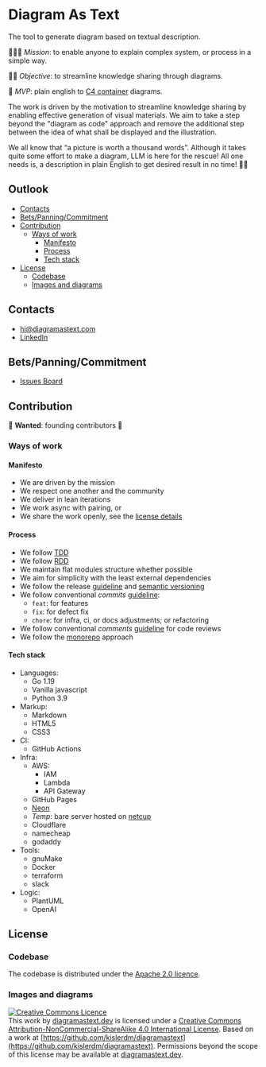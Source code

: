 # Diagram As Text

The tool to generate diagram based on textual description.

🚀🚀🚀 _Mission_: to enable anyone to explain complex system, or process in a simple way.

🚀🚀 _Objective_: to streamline knowledge sharing through diagrams.

🚀 _MVP_: plain english to [C4 container](http://c4model.com/) diagrams.

The work is driven by the motivation to streamline knowledge sharing by enabling effective generation of visual
materials. We aim to take a step beyond the "diagram as code" approach and remove the additional step between the idea
of what shall be displayed and the illustration.

We all know that “a picture is worth a thousand words”. Although it takes quite some effort to make a diagram, LLM is
here for the rescue! All one needs is, a description in plain English to get desired result in no time! 🤖🦾

## Outlook

* [Contacts](#contacts)
* [Bets/Panning/Commitment](#bets-panning-commitment)
* [Contribution](#contribution)
    + [Ways of work](#ways-of-work)
        - [Manifesto](#manifesto)
        - [Process](#process)
        - [Tech stack](#tech-stack)
* [License](#license)
    + [Codebase](#codebase)
    + [Images and diagrams](#images-and-diagrams)

## Contacts

- <a href="mailto:hi@diagramastext.com">hi@diagramastext.com</a>
- [LinkedIn](https://www.linkedin.com/in/dkisler/)

## Bets/Panning/Commitment

- [Issues Board](https://github.com/users/kislerdm/projects/5/views/)

## Contribution

🔔 **Wanted**: founding contributors 🔔

### Ways of work

#### Manifesto

- We are driven by the mission
- We respect one another and the community
- We deliver in lean iterations
- We work async with pairing, or 
- We share the work openly, see the [license details](#license)

#### Process

- We follow [TDD](https://www.guru99.com/test-driven-development.html)
- We follow [RDD](https://tom.preston-werner.com/2010/08/23/readme-driven-development.html)
- We maintain flat modules structure whether possible
- We aim for simplicity with the least external dependencies
- We follow the release [guideline](https://keepachangelog.com/en/1.0.0/) and [semantic versioning](https://semver.org/)
- We follow conventional _commits_ [guideline](https://www.conventionalcommits.org/en/v1.0.0/):
  - `feat`: for features
  - `fix`: for defect fix
  - `chore`: for infra, ci, or docs adjustments; or refactoring
- We follow conventional _comments_ [guideline](https://conventionalcomments.org/) for code reviews
- We follow the [monorepo](https://monorepo.tools/) approach

#### Tech stack

- Languages:
  - Go 1.19
  - Vanilla javascript
  - Python 3.9
- Markup:
  - Markdown
  - HTML5
  - CSS3
- CI:
  - GitHub Actions
- Infra:
  - AWS:
    - IAM
    - Lambda
    - API Gateway
  - GitHub Pages
  - [Neon](https://neon.tech/)
  - _Temp_: bare server hosted on [netcup](https://www.netcup.de/)
  - Cloudflare
  - namecheap
  - godaddy
- Tools:
  - gnuMake
  - Docker
  - terraform
  - slack
- Logic:
  - PlantUML
  - OpenAI

## License

### Codebase

The codebase is distributed under the [Apache 2.0 licence](LICENSE).

### Images and diagrams

<a rel="license" href="http://creativecommons.org/licenses/by-nc-sa/4.0/"><img alt="Creative Commons Licence" style="border-width:0" src="https://i.creativecommons.org/l/by-nc-sa/4.0/80x15.png" /></a><br />
This work
by <a xmlns:cc="http://creativecommons.org/ns#" href="diagramastext.dev" property="cc:attributionName" rel="cc:attributionURL">
diagramastext.dev</a> is licensed under a <a rel="license" href="http://creativecommons.org/licenses/by-nc-sa/4.0/">
Creative Commons Attribution-NonCommercial-ShareAlike 4.0 International License</a>.
Based on a work at [https://github.com/kislerdm/diagramastext](https://github.com/kislerdm/diagramastext).
Permissions beyond the scope of this license may be available
at <a xmlns:cc="http://creativecommons.org/ns#" href="diagramastext.dev" rel="cc:morePermissions">diagramastext.dev</a>. 

